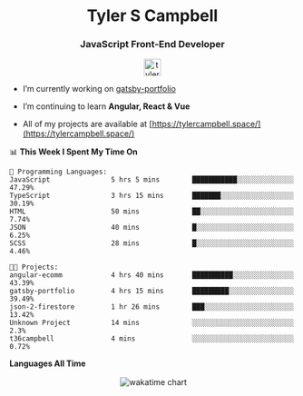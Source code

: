 <h1 align="center">Tyler S Campbell</h1>
<h3 align="center">JavaScript Front-End Developer</h3>
<p align="center">
<a href="https://linkedin.com/in/tyler-campbell36" target="blank"><img align="center" src="https://cdn.jsdelivr.net/npm/simple-icons@3.0.1/icons/linkedin.svg" alt="tyler-campbell36" height="30" width="30" /></a>
</p>

- I’m currently working on [gatsby-portfolio](https://github.com/t36campbell/gatsby-portfolio)

- I’m continuing to learn **Angular, React & Vue**

- All of my projects are available at [https://tylercampbell.space/](https://tylercampbell.space/)

<!--START_SECTION:waka-->
📊 **This Week I Spent My Time On** 

```text
💬 Programming Languages: 
JavaScript               5 hrs 5 mins        ███████████░░░░░░░░░░░░░░   47.29% 
TypeScript               3 hrs 15 mins       ███████░░░░░░░░░░░░░░░░░░   30.19% 
HTML                     50 mins             ██░░░░░░░░░░░░░░░░░░░░░░░   7.74% 
JSON                     40 mins             █░░░░░░░░░░░░░░░░░░░░░░░░   6.25% 
SCSS                     28 mins             █░░░░░░░░░░░░░░░░░░░░░░░░   4.46%

🐱‍💻 Projects: 
angular-ecomm            4 hrs 40 mins       ██████████░░░░░░░░░░░░░░░   43.39% 
gatsby-portfolio         4 hrs 15 mins       █████████░░░░░░░░░░░░░░░░   39.49% 
json-2-firestore         1 hr 26 mins        ███░░░░░░░░░░░░░░░░░░░░░░   13.42% 
Unknown Project          14 mins             ░░░░░░░░░░░░░░░░░░░░░░░░░   2.3% 
t36campbell              4 mins              ░░░░░░░░░░░░░░░░░░░░░░░░░   0.72%

```


<!--END_SECTION:waka-->
**Languages All Time** 
<p align="center">&nbsp;<img align="center" alt="wakatime chart"
src="https://wakatime.com/share/@738aac7f-8868-4bc3-a1df-4c36703ee4b6/f86255e0-cf1e-483e-9ae4-5c0fdb9a56f8.png"/></p>

